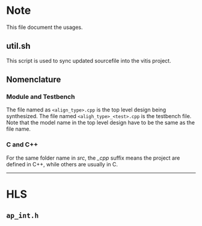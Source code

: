# Note
This file document the usages. 

## util.sh
This script is used to sync updated sourcefile into the vitis project. 

## Nomenclature
### Module and Testbench
The file named as `<align_type>.cpp` is the top level design being synthesized. The file named 
`<aligh_type>_<test>.cpp` is the testbench file. Note that the model name in the top level design
have to be the same as the file name. 

### C and C++
For the same folder name in *src*, the *_cpp* suffix means the project are defined in C++, while 
others are usually in C. 

----
# HLS
## `ap_int.h`
